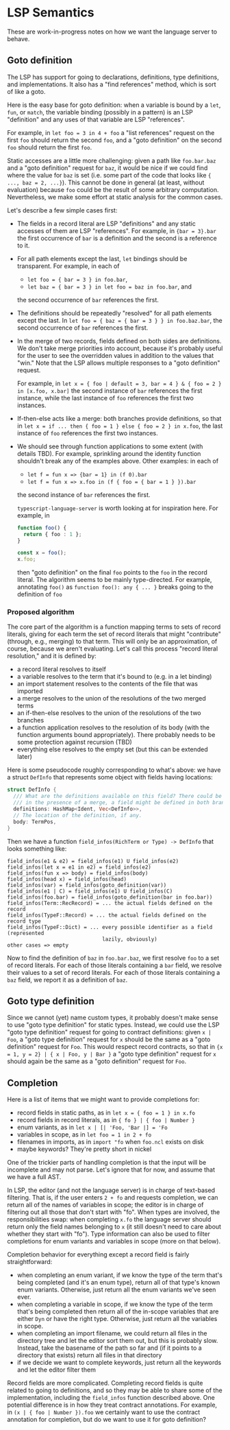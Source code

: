 # LSP Semantics

These are work-in-progress notes on how we want the language server to behave.

## Goto definition

The LSP has support for going to declarations, definitions, type definitions, and implementations. It
also has a "find references" method, which is sort of like a goto.

Here is the easy base for goto definition: when a variable is bound by a
`let`, `fun`, or `match`, the variable binding (possibly in a pattern) is an LSP
"definition" and any uses of that variable are LSP "references".

For example, in `let foo = 3 in 4 + foo` a "list references" request on the
first `foo` should return the second `foo`, and a "goto definition" on the
second `foo` should return the first `foo`.

Static accesses are a little more challenging: given a path like `foo.bar.baz`
and a "goto definition" request for `baz`, it would be nice if we could find
where the value for `baz` is set (i.e. some part of the code that looks like
`{ ..., baz = 2, ...}`). This cannot be done in general (at least, without
evaluation) because `foo` could be the result of some arbitrary computation.
Nevertheless, we make some effort at static analysis for the common cases.

Let's describe a few simple cases first:

- The fields in a record literal
  are LSP "definitions" and any static accesses of them are LSP "references".
  For example, in `{bar = 3}.bar` the first occurrence of `bar` is
  a definition and the second is a reference to it.

- For all path elements except the last, `let` bindings should be transparent.
  For example, in each of

    - `let foo = { bar = 3 } in foo.bar`,
    - `let baz = { bar = 3 } in let foo = baz in foo.bar`, and

  the second occurrence of `bar` references the first.

- The definitions should be repeatedly "resolved" for all path elements
  except the last.
  In `let foo = { baz = { bar = 3 } } in foo.baz.bar`, the second occurrence
  of `bar` references the first.

- In the merge of two records, fields defined on both sides are definitions.
  We don't take merge priorities into account, because it's probably useful for the user to
  see the overridden values in addition to the values that "win." Note that the LSP allows
  multiple responses to a "goto definition" request.

  For example, in `let x = { foo | default = 3, bar = 4 } & { foo = 2 } in [x.foo, x.bar]`
  the second instance of `bar` references the first instance, while the last instance of `foo`
  references the first two instances.

- If-then-else acts like a merge: both branches provide definitions, so that
  in `let x = if ... then { foo = 1 } else { foo = 2 } in x.foo`, the last instance of `foo`
  references the first two instances.

- We should see through function applications to some extent (with details TBD).
  For example, sprinkling around the identity function shouldn't break any of the examples
  above. Other examples: in each of

   - `let f = fun x => {bar = 1} in (f 0).bar`
   - `let f = fun x => x.foo in (f { foo = { bar = 1 } }).bar`

  the second instance of `bar` references the first.

  `typescript-language-server` is worth looking at for inspiration here.
  For example, in

  ```typescript
  function foo() {
    return { foo : 1 };
  }

  const x = foo();
  x.foo;
  ```
  then "goto definition" on the final `foo` points to the `foo` in the record literal.
  The algorithm seems to be mainly type-directed. For example, annotating `foo()`
  as `function foo(): any { ... }` breaks going to the definition of `foo`

### Proposed algorithm

The core part of the algorithm is a function mapping terms to sets of
record literals, giving for each term the set of record literals that might
"contribute" (through, e.g., merging) to that term. This will only be an
approximation, of course, because we aren't evaluating. Let's call this process
"record literal resolution," and it is defined by:

- a record literal resolves to itself
- a variable resolves to the term that it's bound to (e.g. in a let binding)
- an import statement resolves to the contents of the file that was imported
- a merge resolves to the union of the resolutions of the two merged terms
- an if-then-else resolves to the union of the resolutions of the two branches
- a function application resolves to the resolution of its body (with the
  function arguments bound appropriately). There probably needs to be some
  protection against recursion (TBD)
- everything else resolves to the empty set (but this can be extended later)

Here is some pseudocode roughly corresponding to what's above: we have
a struct `DefInfo` that represents some object with fields having locations:

```rust
struct DefInfo {
  /// What are the definitions available on this field? There could be many:
  /// in the presence of a merge, a field might be defined in both branches.
  definitions: HashMap<Ident, Vec<DefInfo>>,
  // The location of the definition, if any.
  body: TermPos,
}
```

Then we have a function `field_infos(RichTerm or Type) -> DefInfo` that looks something like:

```text
field_infos(e1 & e2) = field_infos(e1) U field_infos(e2)
field_infos(let x = e1 in e2) = field_infos(e2)
field_infos(fun x => body) = field_infos(body)
field_infos(head x) = field_infos(head)
field_infos(var) = field_infos(goto_definition(var))
field_infos(e1 | C) = field_infos(e1) U field_infos(C)
field_infos(foo.bar) = field_infos(goto_definition(bar in foo.bar))
field_infos(Term::RecRecord) = ... the actual fields defined on the record
field_infos(TypeF::Record) = ... the actual fields defined on the record type
field_infos(TypeF::Dict) = ... every possible identifier as a field (represented
                               lazily, obviously)
other cases => empty
```

Now to find the definition of `baz` in `foo.bar.baz`, we first resolve `foo`
to a set of record literals. For each of those literals containing a `bar` field,
we resolve their values to a set of record literals. For each of those literals
containing a `baz` field, we report it as a definition of `baz`.

## Goto type definition

Since we cannot (yet) name custom types, it probably doesn't make sense to use "goto type definition"
for static types. Instead, we could use the LSP "goto type definition" request for going
to contract definitions: given `x | Foo`, a "goto type definition" request for `x` should be the same
as a "goto definition" request for `Foo`. This would respect record contracts, so that
in `{x = 1, y = 2} | { x | Foo, y | Bar }` a "goto type definition" request for `x` should again
be the same as a "goto definition" request for `Foo`.

## Completion

Here is a list of items that we might want to provide completions for:

- record fields in static paths, as in `let x = { foo = 1 } in x.fo`
- record fields in record literals, as in `{ fo } | { foo | Number }`
- enum variants, as in `let x | [| 'Foo, 'Bar |] = 'Fo`
- variables in scope, as in `let foo = 1 in 2 + fo`
- filenames in imports, as in `import "fo` when `foo.ncl` exists on disk
- maybe keywords? They're pretty short in nickel

One of the trickier parts of handling completion is that the input will be incomplete
and may not parse. Let's ignore that for now, and assume that we have a full AST.

In LSP, the editor (and not the language server) is in charge of text-based filtering.
That is, if the user enters `2 + fo` and requests completion, we can return all of the
names of variables in scope; the editor is in charge of filtering out all those that
don't start with "fo". When types are involved, the responsibilities swap: when
completing `x.fo` the language server should return only the field names belonging
to `x` (it still doesn't need to care about whether they start with "fo").
Type information can also be used to filter completions for enum variants and
variables in scope (more on that below).

Completion behavior for everything except a record field is fairly straightforward:

- when completing an enum variant, if we know the type of the term that's being
  completed (and it's an enum type), return all of that type's known enum variants.
  Otherwise, just return all the enum variants we've seen ever.
- when completing a variable in scope, if we know the type of the term that's being
  completed then return all of the in-scope variables that are either `Dyn` or have
  the right type. Otherwise, just return all the variables in scope.
- when completing an import filename, we could return all files in the directory tree
  and let the editor sort them out, but this is probably slow. Instead, take the
  basename of the path so far and (if it points to a directory that exists) return
  all files in that directory
- if we decide we want to complete keywords, just return all the keywords and let
  the editor filter them

Record fields are more complicated. Completing record fields is quite related
to going to definitions, and so they may be able to share some of the implementation,
including the `field_infos` function described above. One potential difference
is in how they treat contract annotations. For example, in
`(x | { foo | Number }).foo` we certainly want to use the contract annotation
for completion, but do we want to use it for goto definition?

